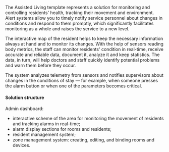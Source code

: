 The Assisted Living template represents a solution for monitoring and controlling residents' health, tracking their movement and environment. Alert systems allow you to timely notify service personnel about changes in conditions and respond to them promptly, which significantly facilitates monitoring as a whole and raises the service to a new level.

The interactive map of the resident helps to keep the necessary information always at hand and to monitor its changes.
With the help of sensors reading body metrics, the staff can monitor residents' condition in real-time, receive accurate and reliable data, document it, analyze it and keep statistics. The data, in turn, will help doctors and staff quickly identify potential problems and warn them before they occur.

The system analyzes telemetry from sensors and notifies supervisors about changes in the conditions of stay — for example, when someone presses the alarm button or when one of the parameters becomes critical.

#### Solution structure

Admin dashboard:
* interactive scheme of the area for monitoring the movement of residents and tracking alarms in real-time;
* alarm display sections for rooms and residents;
* resident management system;
* zone management system: creating, editing, and binding rooms and devices.
